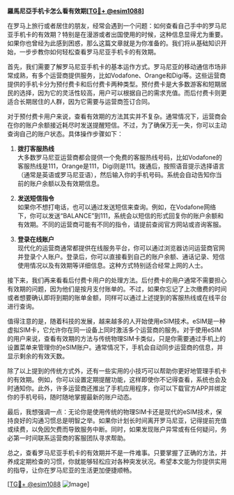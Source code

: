 **羅馬尼亞手机卡怎么看有效期[[TG💪+ @esim1088](https://t.me/s/esim1088)]**

在罗马上旅行或者居住的朋友，经常会遇到一个问题：如何查看自己手中的罗马尼亚手机卡的有效期？特别是在漫游或者出国使用的时候，这种信息显得尤为重要。如果你也曾经为此感到困惑，那么这篇文章就是为你准备的。我们将从基础知识开始，一步步教你如何轻松查看罗马尼亚手机卡的有效期。

首先，我们需要了解罗马尼亚手机卡的基本运作方式。罗马尼亚的移动通信市场非常成熟，有多个运营商提供服务，比如Vodafone、Orange和Digi等。这些运营商提供的手机卡分为预付费卡和后付费卡两种类型。预付费卡是大多数游客和短期居民的选择，因为它的灵活性较高，用户可以根据自己的需求充值。而后付费卡则更适合长期居住的人群，因为它需要与运营商签订合同。

对于预付费卡用户来说，查看有效期的方法其实并不复杂。通常情况下，运营商会在你的账户余额接近耗尽时发送提醒短信。不过，为了确保万无一失，你可以主动查询自己的账户状态。具体操作步骤如下：

1. **拨打客服热线**  
   大多数罗马尼亚运营商都会提供一个免费的客服热线号码，比如Vodafone的客服热线是111，Orange是111，Digi则是111。拨通后，按照语音提示选择语言（通常是英语或罗马尼亚语），然后输入你的手机号码。系统会自动告知你当前的账户余额以及有效期信息。

2. **发送短信指令**  
   如果你不想打电话，也可以通过发送短信来查询。例如，在Vodafone网络下，你可以发送“BALANCE”到111，系统会以短信的形式回复你的账户余额和有效期。不同的运营商可能有不同的指令，请提前查阅官方网站或咨询客服。

3. **登录在线账户**  
   现代化的运营商通常都提供在线服务平台，你可以通过浏览器访问运营商官网并登录个人账户。登录后，你可以直接看到自己的账户余额、通话记录、短信使用情况以及有效期等详细信息。这种方式特别适合经常上网的人士。

接下来，我们再来看看后付费卡用户的处理方法。后付费卡的用户通常不需要担心有效期的问题，因为他们是按月支付账单的。不过，如果你忘记了上次缴费的时间或者想要确认即将到期的账单金额，同样可以通过上述提到的客服热线或在线平台进行查询。

值得注意的是，随着科技的发展，越来越多的人开始使用eSIM技术。eSIM是一种虚拟SIM卡，它允许你在同一设备上同时激活多个运营商的服务。对于使用eSIM的用户来说，查看有效期的方法与传统物理SIM卡类似，只是你需要通过手机上的设置菜单来管理你的eSIM账户。通常情况下，手机会自动同步运营商的信息，并显示剩余的有效天数。

除了以上提到的传统方式外，还有一些实用的小技巧可以帮助你更好地管理手机卡的有效期。例如，你可以设置定期提醒功能，这样即使你不记得查看，系统也会及时通知你。此外，许多运营商还推出了手机应用程序，你可以下载官方APP并绑定你的手机号码，随时随地掌握最新的账户动态。

最后，我想强调一点：无论你是使用传统的物理SIM卡还是现代的eSIM技术，保持良好的沟通习惯总是明智之举。如果你计划长时间离开罗马尼亚，记得提前充值或续费，以免因欠费而导致服务中断。同时，如果发现账户异常或有任何疑问，务必第一时间联系运营商的客服团队寻求帮助。

总之，查看罗马尼亚手机卡的有效期并不是一件难事。只要掌握了正确的方法，并养成定期检查的习惯，你就能够轻松应对各种突发状况。希望本文能为你提供实用的指导，让你在罗马尼亚的生活更加便捷顺畅。

[[TG💪+ @esim1088](https://t.me/s/esim1088) ![Image](https://i.postimg.cc/4NQfJmqS/Snipaste-2025-05-13-00-14-12.png)]